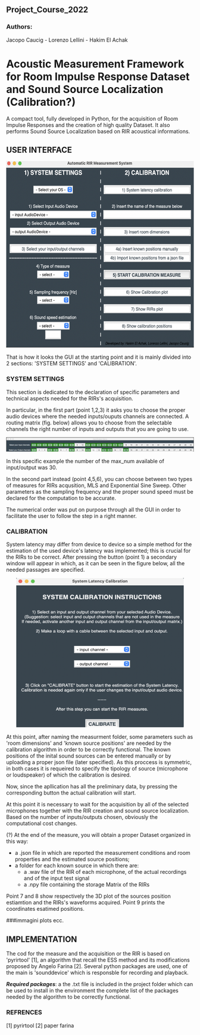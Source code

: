 ## Project_Course_2022
### Authors:
Jacopo Caucig -
Lorenzo Lellini - 
Hakim El Achak

# Acoustic Measurement Framework for Room Impulse Response Dataset and Sound Source Localization (Calibration?)

A compact tool, fully developed in Python, for the acquisition of Room Impulse Responses and the creation of high quality Dataset. It also performs Sound Source Localization based on RIR acoustical informations.


## USER INTERFACE

<p align="center">
<img src="./Images/main.png" width="550" height="500">
</p>


That is how it looks the GUI at the starting point and it is mainly divided into 2 sections: 'SYSTEM SETTINGS' and 'CALIBRATION'.

### SYSTEM SETTINGS

This section is dedicated to the declaration of specific parameters and technical aspects needed for the RIRs's acquisition. 

In particular, in the first part (point 1,2,3) it asks you to choose the proper audio devices where the needed inputs/ouputs channels are connected.
A routing matrix (fig. below) allows you to choose from the selectable channels the right number of inputs and outputs that you are going to use. 



<p align="center">
<img src="./Images/matrix.jpg" >
</p>

In this specific example the number of the max_num available of input/output was 30. 


In the second part instead (point 4,5,6), you can choose between two types of measures for RIRs acqusition, MLS and Exponential Sine Sweep. 
Other parameters as the sampling frequency and the proper sound speed must be declared for the computation to be accurate. 

The numerical order was put on purpose through all the GUI in order to facilitate the user to follow the step in a right manner.

### CALIBRATION

System latency may differ from device to device so a simple method for the estimation of the used device's latency was implemented; this is crucial for the RIRs to be correct. 
After pressing the button (point 1) a secondary window will appear in which, as it can be seen in the figure below, all the needed passages are specified. 


<p align="center">
<img src="./Images/latency.png" width="450" height="400">
</p>


At this point, after naming the measurment folder, some parameters such as 'room dimensions' and 'known source positions' are needed by the calibration algorithm in order to be correctly functional. 
The known positions of the inital sound sources can be entered manually or by uploading a proper json file (later specified). 
As this proccess is symmetric, in both cases it is requeired to specify the tipology of source (microphone or loudspeaker) of which the calibration is desired.

Now, since the apllication has all the preliminary data, by pressing the corresponding button the actual calibration will start. 

At this point it is necessary to wait for the acquisition by all of the selected microphones together with the RIR creation and sound source localization. Based on the number of inputs/outputs chosen, obviously the computational cost changes.


(?) At the end of the measure, you will obtain a proper Dataset organized in this way:
- a .json file in which are reported the measurement conditions and room properties and the estimated source positions;
- a folder for each known source in which there are:
     - a .wav file of the RIR of each microphone, of the actual recordings and of the input test signal
     - a .npy file containing the storage Matrix of the RIRs


Point 7 and 8 show respectively the 3D plot of the sources position estiamtion and the RIRs's waveforms acquired. 
Point 9 prints the coordinates esatimed positions. 




###immagini plots ecc.



## IMPLEMENTATION

The cod for the measure and the acquisition or the RIR is based on 'pyrirtool' [1], an algorithm that recall the ESS method and its modifications proposed by Angelo Farina [2]. Several python packages are used, one of the main is 'sounddevice' which is responsble for recording and playback.

***Required packages***: a the .txt file is included in the project folder which can be used to install in the environment the complete list of the packages needed by the algorithm to be correctly functional. 



### REFRENCES
[1] pyrirtool
[2] paper farina
